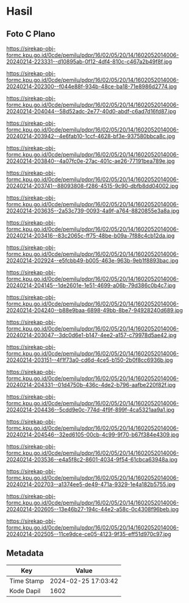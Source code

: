 # Hasil

## Foto C Plano

https://sirekap-obj-formc.kpu.go.id/0cde/pemilu/pdpr/16/02/05/20/14/1602052014006-20240214-223331--d10895ab-0f12-4df4-810c-c467a2b49f8f.jpg

https://sirekap-obj-formc.kpu.go.id/0cde/pemilu/pdpr/16/02/05/20/14/1602052014006-20240214-202300--f044e88f-934b-48ce-ba18-71e8986d2774.jpg

https://sirekap-obj-formc.kpu.go.id/0cde/pemilu/pdpr/16/02/05/20/14/1602052014006-20240214-204044--58d52adc-2e77-40d0-abdf-c6ad7d16fd87.jpg

https://sirekap-obj-formc.kpu.go.id/0cde/pemilu/pdpr/16/02/05/20/14/1602052014006-20240214-203942--4e6fab10-1ccf-4628-bf3e-937580bbca8c.jpg

https://sirekap-obj-formc.kpu.go.id/0cde/pemilu/pdpr/16/02/05/20/14/1602052014006-20240214-203840--4a07fc0e-27ac-401c-ae26-77191bea789e.jpg

https://sirekap-obj-formc.kpu.go.id/0cde/pemilu/pdpr/16/02/05/20/14/1602052014006-20240214-203741--88093808-f286-4515-9c90-dbfb8dd04002.jpg

https://sirekap-obj-formc.kpu.go.id/0cde/pemilu/pdpr/16/02/05/20/14/1602052014006-20240214-203635--2a53c739-0093-4a9f-a764-8820855e3a8a.jpg

https://sirekap-obj-formc.kpu.go.id/0cde/pemilu/pdpr/16/02/05/20/14/1602052014006-20240214-203416--83c2065c-ff75-48be-b09a-7f88c4cb12da.jpg

https://sirekap-obj-formc.kpu.go.id/0cde/pemilu/pdpr/16/02/05/20/14/1602052014006-20240214-202924--e5fcbb49-b005-463e-963b-9eb1f8893bac.jpg

https://sirekap-obj-formc.kpu.go.id/0cde/pemilu/pdpr/16/02/05/20/14/1602052014006-20240214-204145--1de2601e-1e51-4699-a06b-79d386c0b4c7.jpg

https://sirekap-obj-formc.kpu.go.id/0cde/pemilu/pdpr/16/02/05/20/14/1602052014006-20240214-204240--b88e9baa-6898-49bb-8be7-94928240d689.jpg

https://sirekap-obj-formc.kpu.go.id/0cde/pemilu/pdpr/16/02/05/20/14/1602052014006-20240214-203047--3dc0d6e1-b147-4ee2-a157-c79978d5ae42.jpg

https://sirekap-obj-formc.kpu.go.id/0cde/pemilu/pdpr/16/02/05/20/14/1602052014006-20240214-203151--4f1f73a0-cd6d-4ce5-b150-2b0f8cc6936b.jpg

https://sirekap-obj-formc.kpu.go.id/0cde/pemilu/pdpr/16/02/05/20/14/1602052014006-20240214-204331--01d4750b-436c-4de2-b796-aafbe220f82f.jpg

https://sirekap-obj-formc.kpu.go.id/0cde/pemilu/pdpr/16/02/05/20/14/1602052014006-20240214-204436--5cdd9e0c-774d-4f9f-899f-4ca5321aa9a1.jpg

https://sirekap-obj-formc.kpu.go.id/0cde/pemilu/pdpr/16/02/05/20/14/1602052014006-20240214-204546--32ed6105-00cb-4c99-9f70-b67f384e4309.jpg

https://sirekap-obj-formc.kpu.go.id/0cde/pemilu/pdpr/16/02/05/20/14/1602052014006-20240214-203536--e4a5f8c2-8601-4034-9f54-61cbca63948a.jpg

https://sirekap-obj-formc.kpu.go.id/0cde/pemilu/pdpr/16/02/05/20/14/1602052014006-20240214-202703--a1374ee5-de49-471a-9329-1e4a182b5755.jpg

https://sirekap-obj-formc.kpu.go.id/0cde/pemilu/pdpr/16/02/05/20/14/1602052014006-20240214-202605--13e46b27-194c-44e2-a58c-0c4308f96beb.jpg

https://sirekap-obj-formc.kpu.go.id/0cde/pemilu/pdpr/16/02/05/20/14/1602052014006-20240214-202505--11ce9dce-ce05-4123-9f35-eff51d970c97.jpg


## Metadata

| Key        | Value               |
| ---------- | ------------------- |
| Time Stamp | 2024-02-25 17:03:42 |
| Kode Dapil | 1602                |



